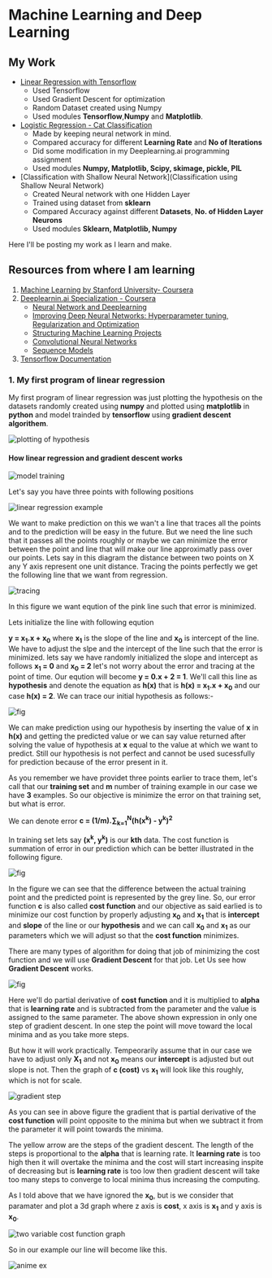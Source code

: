 # **Machine Learning and Deep Learning**
## My Work 
* [Linear Regression with Tensorflow](https://github.com/jimmyahalpara/Machine-and-Deep-Learning/tree/master/simple%20linear%20regression%20with%20tensorflow%20by%20me)
	* Used Tensorflow
	* Used Gradient Descent for optimization
	* Random Dataset created using Numpy
	* Used modules **Tensorflow**,**Numpy** and **Matplotlib**. 
* [Logistic Regression - Cat Classification](https://github.com/jimmyahalpara/Machine-and-Deep-Learning/tree/master/Cat%20Classification%20with%20Logistic%20Regression)
	* Made by keeping neural network in mind.
	* Compared accuracy for different **Learning Rate** and **No of Iterations**
	* Did some modification in my Deeplearning.ai programming assignment
	* Used modules **Numpy, Matplotlib, Scipy, skimage, pickle, PIL**
* [Classification with Shallow Neural Network](Classification using Shallow Neural Network)
	* Created Neural network with one Hidden Layer
	* Trained using dataset from **sklearn**
	* Compared Accuracy against different **Datasets**, **No. of Hidden Layer Neurons**
	* Used modules **Sklearn, Matplotlib, Numpy**

Here I'll be posting my work as I learn and make.

## Resources from where I am learning
1. [Machine Learning by Stanford University- Coursera](https://www.coursera.org/learn/machine-learning)
2. [Deeplearnin.ai Specialization - Coursera](https://www.coursera.org/specializations/deep-learning)
	* [Neural Network and Deeplearning](https://www.coursera.org/learn/neural-networks-deep-learning?specialization=deep-learning)
	* [Improving Deep Neural Networks: Hyperparameter tuning, Regularization and Optimization](https://www.coursera.org/learn/deep-neural-network?specialization=deep-learning)
	* [Structuring Machine Learning Projects](https://www.coursera.org/learn/machine-learning-projects?specialization=deep-learning)
	* [Convolutional Neural Networks](https://www.coursera.org/learn/convolutional-neural-networks?specialization=deep-learning)
	* [Sequence Models](https://www.coursera.org/learn/nlp-sequence-models)
3. [Tensorflow Documentation](https://www.tensorflow.org/learn)
### 1.  My first program of linear regression 

My first program of linear regression was just plotting the hypothesis on the datasets randomly created using **numpy** and plotted using **matplotlib** in **python** and model trainded by **tensorflow** using **gradient descent algorithem**.

![plotting of hypothesis](https://github.com/jimmyahalpara/Tensorflow-Projects/blob/master/simple%20linear%20regression%20with%20tensorflow%20by%20me/Capture.PNG)

#### How linear regression and gradient descent works

![model training](https://github.com/jimmyahalpara/Tensorflow-Projects/blob/master/simple%20linear%20regression%20with%20tensorflow%20by%20me/Webp.net-gifmaker.gif)

Let's say you have three points with following positions

![linear regression example](https://github.com/jimmyahalpara/Tensorflow-Projects/blob/master/Guide%20materials/linear%20regression%201.png)

We want to make prediction on this we wan't a line that traces all the points and to the prediction will be easy in the future.
But we need the line such that it passes all the points roughly or maybe we can minimize the error between the point and line that will make our line approximatly pass over our points.
Lets say in this diagram the distance between two points on X any Y axis represent one unit distance.
Tracing the points perfectly we get the following line that we want from regression.

![tracing](https://github.com/jimmyahalpara/Tensorflow-Projects/blob/master/Guide%20materials/linear%20regression%202.png)

In this figure we want eqution of the pink line such that error is minimized.

Lets initialize the line with following eqution

**y = x<sub>1</sub>.x + x<sub>0</sub>** where **x<sub>1</sub>** is the slope of the line and **x<sub>0</sub>** is intercept of the line.
We have to adjust the slpe and the intercept of the line such that the error is minimized.
lets say we have randomly initialized the slope and intercept as follows **x<sub>1</sub> = 0** and **x<sub>0</sub> = 2** let's not worry about the error and tracing at the point of time. Our eqution will become **y = 0.x + 2 = 1**.
We'll call this line as **hypothesis** and denote the equation as **h(x)** that is **h(x) = x<sub>1</sub>.x + x<sub>0</sub>** and our case **h(x) = 2**.
We can trace our initial hypothesis as follows:-

![fig](https://github.com/jimmyahalpara/Tensorflow-Projects/blob/master/Guide%20materials/linear%20regression%203.png)

We can make prediction using our hypothesis by inserting the value of **x** in **h(x)** and getting the predicted value or we can say value returned after solving the value of hypothesis at **x** equal to the value at which we want to predict.
Still our hypothesis is not perfect and cannot be used sucessfully for prediction because of the error present in it.

As you remember we have providet three points earlier to trace them, let's call that our **training set** and **m** number of training example in our case we have **3** examples. So our objective is minimize the error on that training set, but what is error.

We can denote error **c = (1/m).∑<sub>k=1</sub><sup>N</sup>(h(x<sup>k</sup>) - y<sup>k</sup>)<sup>2</sup>**

In training set lets say **(x<sup>k</sup>, y<sup>k</sup>)** is our **kth** data. The cost function is summation of error in our prediction which can be better illustrated in the following figure.

![fig](https://github.com/jimmyahalpara/Tensorflow-Projects/blob/master/Guide%20materials/linear%20regression%204.png)

In the figure we can see that the difference between the actual training point and the predicted point is represented by the grey line.
So, our error function **c** is also called **cost function** and our objective as said earlied is to minimize our cost function by properly adjusting **x<sub>0</sub>** and **x<sub>1</sub>** that is **intercept** and **slope** of the line or our **hypothesis** and we can call **x<sub>0</sub>** and **x<sub>1<sub>** as our parameters which we will adjust so that the **cost function** minimizes.

There are many types of algorithm for doing that job of minimizing the cost function and we will use **Gradient Descent** for that job.
Let Us see how **Gradient Descent** works.

![fig](https://github.com/jimmyahalpara/Tensorflow-Projects/blob/master/Guide%20materials/linear%20regression%205.png)

Here we'll do partial derivative of **cost function** and it is multiplied to **alpha** that is **learning rate** and is subtracted from the parameter and the value is assigned to the same parameter.
The above shown expression in only one step of gradient descent. In one step the point will move toward the local minima and as you take more steps. 

But how it will work practically.
Tempeorarily assume that in our case we have to adjust only **X<sub>1</sub>** and not **x<sub>0</sub>** means our **intercept** is adjusted but out slope is not. Then the graph of **c (cost)** vs **x<sub>1</sub>** will look like this roughly, which is not for scale. 

![gradient step](https://github.com/jimmyahalpara/Tensorflow-Projects/blob/master/Guide%20materials/linear%20regression%206.png)

As you can see in above figure the gradient that is partial derivative of the **cost function** will point opposite to the minima but when we subtract it from the parameter it will point towards the minima.

The yellow arrow are the steps of the gradient descent. The length of the steps is proportional to the **alpha** that is learning rate.
It **learning rate** is too high then it will overtake the minima and the cost will start increasing inspite of decreasing but is **learning rate** is too low then gradient descent will take too many steps to converge to local minima thus increasing the computing.

As I told above that we have ignored the **x<sub>0</sub>**, but is we consider that paramater and plot a 3d graph where z axis is **cost**, x axis is **x<sub>1</sub>** and y axis is **x<sub>0</sub>**.

![two variable cost function graph](https://github.com/jimmyahalpara/Tensorflow-Projects/blob/master/Guide%20materials/linear%20regression%207.png)

So in our example our line will become like this.

![anime ex](https://github.com/jimmyahalpara/Tensorflow-Projects/blob/master/Guide%20materials/linear%20regression%208.gif)



